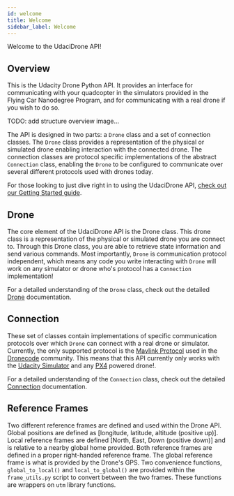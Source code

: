 ```yaml
---
id: welcome
title: Welcome
sidebar_label: Welcome
---
```


Welcome to the UdaciDrone API!


## Overview ##

This is the Udacity Drone Python API. It provides an interface for communicating with your quadcopter in the simulators provided in the Flying Car Nanodegree Program, and for communicating with a real drone if you wish to do so.


TODO: add structure overview image...

The API is designed in two parts: a `Drone` class and a set of connection classes.  The `Drone` class provides a representation of the physical or simulated drone enabling interaction with the connected drone.  The connection classes are protocol specific implementations of the abstract `Connection` class, enabling the `Drone` to be configured to communicate over several different protocols used with drones today.

For those looking to just dive right in to using the UdaciDrone API, [check out our Getting Started guide](getting-started.md).

## Drone ##

The core element of the UdaciDrone API is the Drone class.  This drone class is a representation of the physical or simulated drone you are connect to.  Through this Drone class, you are able to retrieve state information and send various commands.  Most importantly, `Drone` is communication protocol independent, which means any code you write interacting with `Drone` will work on any simulator or drone who's protocol has a `Connection` implementation!

For a detailed understanding of the `Drone` class, check out the detailed [Drone](drone.md) documentation.

## Connection ##

These set of classes contain implementations of specific communication protocols over which `Drone` can connect with a real drone or simulator.  Currently, the only supported protocol is the [Mavlink Protocol](https://mavlink.io/en/) used in the [Dronecode](https://www.dronecode.org/) community.  This means that this API currently only works with the [Udacity Simulator](https://github.com/udacity/FCND-Simulator-Releases/releases/tag/0.0.1) and any [PX4](http://px4.io/) powered drone!.

For a detailed understanding of the `Connection` class, check out the detailed [Connection](connection.md) documentation.

## Reference Frames ##

Two different reference frames are defined and used within the Drone API. Global positions are defined as [longitude, latitude, altitude (positive up)]. Local reference frames are defined [North, East, Down (positive down)] and is relative to a nearby global home provided. Both reference frames are defined in a proper right-handed reference frame. The global reference frame is what is provided by the Drone's GPS. Two convenience functions, `global_to_local()` and `local_to_global()` are provided within the `frame_utils.py` script to convert between the two frames. These functions are wrappers on `utm` library functions.